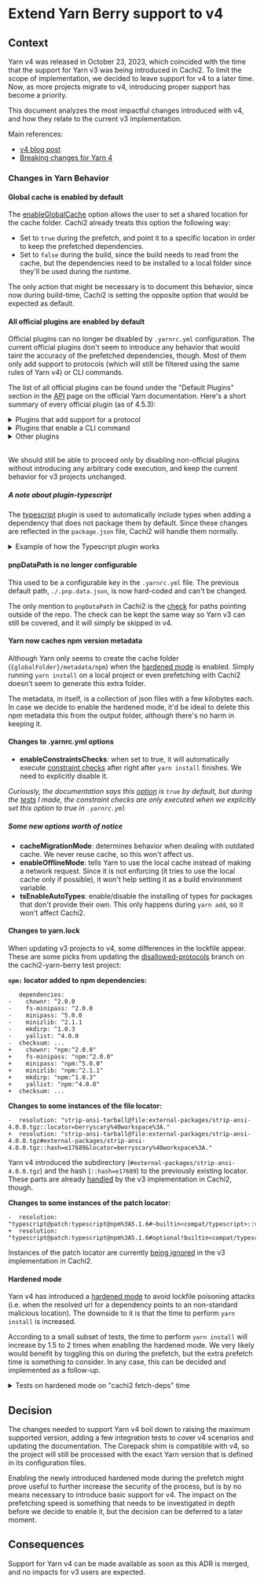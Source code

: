 # Extend Yarn Berry support to v4

## Context

Yarn v4 was released in October 23, 2023, which coincided with the time that the support for Yarn v3 was being introduced in Cachi2. To limit the scope of implementation, we decided to leave support for v4 to a later time. Now, as more projects migrate to v4, introducing proper support has become a priority.

This document analyzes the most impactful changes introduced with v4, and how they relate to the current v3 implementation.

Main references:
- [v4 blog post](https://yarnpkg.com/blog/release/4.0)
- [Breaking changes for Yarn 4](https://github.com/yarnpkg/berry/issues/3591)

### Changes in Yarn Behavior

#### Global cache is enabled by default

The [enableGlobalCache](https://yarnpkg.com/configuration/yarnrc#enableGlobalCache) option allows the user to set a shared location for the cache folder. Cachi2 already treats this option the following way:

- Set to `true` during the prefetch, and point it to a specific location in order to keep the prefetched dependencies.
- Set to `false` during the build, since the build needs to read from the cache, but the dependencies need to be installed to a local folder since they'll be used during the runtime.

The only action that might be necessary is to document this behavior, since now during build-time, Cachi2 is setting the opposite option that would be expected as default.

#### All official plugins are enabled by default

Official plugins can no longer be disabled by `.yarnrc.yml` configuration. The current official plugins don't seem to introduce any behavior that would taint the accuracy of the prefetched dependencies, though. Most of them only add support to protocols (which will still be filtered using the same rules of Yarn v4) or CLI commands.

The list of all official plugins can be found under the "Default Plugins" section in the [API](https://yarnpkg.com/api) page on the official Yarn documentation. Here's a short summary of every official plugin (as of 4.5.3):

<details>
    <summary>Plugins that add support for a protocol</summary>

- plugin-exec
- plugin-file
- plugin-git
- plugin-http
- plugin-link
- plugin-npm
- plugin-patch
</details>

<details>
    <summary>Plugins that enable a CLI command</summary>

- plugin-essentials
- plugin-init
- plugin-interactive-tools
- plugin-npm-cli
- plugin-pack
- plugin-stage
- plugin-workspace-tools
- plugin-version
</details>

<details>
    <summary>Other plugins</summary>

- plugin-compat: patches packages that aren't compatible with Plug'n'Play
- plugin-constraints: support for [constraints](https://yarnpkg.com/features/constraints)
- plugin-dlx: install a package in temporary environment
- plugin-github: improves the performance when cloning from Github
- plugin-nm: support for installing packages in `node_modules`
- plugin-pnp: support for [Plug'n'Play](https://yarnpkg.com/features/pnp)
- plugin-pnpm: support for installing packages using symlinks
- plugin-typescript: Automatically adds `@types/` packages into your dependencies
</details>
<br>

We should still be able to proceed only by disabling non-official plugins without introducing any arbitrary code execution, and keep the current behavior for v3 projects unchanged.

##### A note about plugin-typescript

The [typescript](https://yarnpkg.com/api/plugin-typescript) plugin is used to automatically include types when adding a dependency that does not package them by default. Since these changes are reflected in the `package.json` file, Cachi2 will handle them normally.

<details>
    <summary>Example of how the Typescript plugin works</summary>

```
$ yarn add lodash
➤ YN0000: · Yarn 4.5.3
➤ YN0000: ┌ Resolution step
➤ YN0085: │ + @types/lodash@npm:4.17.13, lodash@npm:4.17.21
➤ YN0000: └ Completed
➤ YN0000: ┌ Fetch step
➤ YN0013: │ A package was added to the project (+ 957.26 KiB).
➤ YN0000: └ Completed in 0s 252ms
➤ YN0000: ┌ Link step
➤ YN0000: └ Completed
➤ YN0000: · Done in 0s 313ms

$ cat package.json
{
  "name": "yarn-types",
  "packageManager": "yarn@4.5.3",
  "dependencies": {
    "lodash": "^4.17.21"
  },
  "devDependencies": {
    "@types/lodash": "^4"
  }
}
```
</details>

#### pnpDataPath is no longer configurable

This used to be a configurable key in the `.yarnrc.yml` file. The previous default path, `./.pnp.data.json`, is now hard-coded and can't be changed.

The only mention to `pnpDataPath` in Cachi2 is the [check](https://github.com/hermetoproject/cachi2/blob/a5f19c6f9be90be4289beee35ecccd2827bbb328/cachi2/core/package_managers/yarn/main.py#L43) for paths pointing outside of the repo. The check can be kept the same way so Yarn v3 can still be covered, and it will simply be skipped in v4.

#### Yarn now caches npm version metadata

Although Yarn only seems to create the cache folder (`{globalFolder}/metadata/npm`) when the [hardened mode](https://yarnpkg.com/configuration/yarnrc#enableHardenedMode) is enabled. Simply running `yarn install` on a local project or even prefetching with Cachi2 doesn't seem to generate this extra folder.

The metadata, in itself, is a collection of json files with a few kilobytes each. In case we decide to enable the hardened mode, it'd be ideal to delete this npm metadata this from the output folder, although there's no harm in keeping it.

#### Changes to .yarnrc.yml options

- **enableConstraintsChecks**: when set to true, it will automatically execute [constraint checks](https://yarnpkg.com/features/constraints) after right after `yarn install` finishes. We need to explicitly disable it.

*Curiously, the documentation says this [option](https://yarnpkg.com/configuration/yarnrc#enableConstraintsChecks) is `true` by default, but during the [tests](https://github.com/brunoapimentel/cachi2-experiments/commit/01adc210f9e8f52e4c6afa12e1c08c0831e35c6d) I made, the constraint checks are only executed when we explicitly set this option to true in `.yarnrc.yml`*

##### Some new options worth of notice

- **cacheMigrationMode**: determines behavior when dealing with outdated cache. We never reuse cache, so this won't affect us.
- **enableOfflineMode**: tells Yarn to use the local cache instead of making a network request. Since it is not enforcing (it tries to use the local cache only if possible), it won't help setting it as a build environment variable.
- **tsEnableAutoTypes**: enable/disable the installing of types for packages that don't provide their own. This only happens during `yarn add`, so it won't affect Cachi2.

#### Changes to yarn.lock

When updating v3 projects to v4, some differences in the lockfile appear. These are some picks from updating the [disallowed-protocols](https://github.com/cachito-testing/cachi2-yarn-berry/tree/disallowed-protocols) branch on the cachi2-yarn-berry test project:

**`npm:` locator added to npm dependencies:**
```
   dependencies:
-    chownr: ^2.0.0
-    fs-minipass: ^2.0.0
-    minipass: ^5.0.0
-    minizlib: ^2.1.1
-    mkdirp: ^1.0.3
-    yallist: ^4.0.0
-  checksum: ...
+    chownr: "npm:^2.0.0"
+    fs-minipass: "npm:^2.0.0"
+    minipass: "npm:^5.0.0"
+    minizlib: "npm:^2.1.1"
+    mkdirp: "npm:^1.0.3"
+    yallist: "npm:^4.0.0"
+  checksum: ...
```

**Changes to some instances of the file locator:**
```
-  resolution: "strip-ansi-tarball@file:external-packages/strip-ansi-4.0.0.tgz::locator=berryscary%40workspace%3A."
+  resolution: "strip-ansi-tarball@file:external-packages/strip-ansi-4.0.0.tgz#external-packages/strip-ansi-4.0.0.tgz::hash=e17689&locator=berryscary%40workspace%3A."
```

Yarn v4 introduced the subdirectory (`#external-packages/strip-ansi-4.0.0.tgz`) and the hash (`::hash=e17689`) to the previously existing locator. These parts are already [handled](https://github.com/hermetoproject/cachi2/blob/a5f19c6f9be90be4289beee35ecccd2827bbb328/cachi2/core/package_managers/yarn/locators.py#L77-L79) by the v3 implementation in Cachi2, though.

**Changes to some instances of the patch locator:**
```
-  resolution: "typescript@patch:typescript@npm%3A5.1.6#~builtin<compat/typescript>::version=5.1.6&hash=5da071"
+  resolution: "typescript@patch:typescript@npm%3A5.1.6#optional!builtin<compat/typescript>::version=5.1.6&hash=5da071"
```

Instances of the patch locator are currently [being ignored](https://github.com/hermetoproject/cachi2/blob/a5f19c6f9be90be4289beee35ecccd2827bbb328/cachi2/core/package_managers/yarn/resolver.py#L264-L268) in the v3 implementation in Cachi2.

#### Hardened mode

Yarn v4 has introduced a [hardened mode](https://yarnpkg.com/blog/release/4.0#hardened-mode) to avoid lockfile poisoning attacks (i.e. when the resolved url for a dependency points to an non-standard malicious location). The downside to it is that the time to perform `yarn install` is increased.

According to a small subset of tests, the time to perform `yarn install` will increase by 1.5 to 2 times when enabling the hardened mode. We very likely would benefit by toggling this on during the prefetch, but the extra prefetch time is something to consider. In any case, this can be decided and implemented as a follow-up.

<details>
  <summary>Tests on hardened mode on "cachi2 fetch-deps" time</summary>

**Test method**: Call `cachi2 fetch-deps` while setting the [enableHardenedMode](https://yarnpkg.com/configuration/yarnrc#enableHardenedMode) `.yarnrc.yml` option.

**plop**<br>
884 deps - 72M<br>
https://github.com/plopjs/plop<br>
e0122279d1376ee62604acbbff1e76a88935b1af

non-hardened:<br>
37.53s user 9.72s system 321% cpu 14.682 total<br>
38.00s user 9.37s system 339% cpu 13.957 total<br>
36.16s user 9.31s system 327% cpu 13.873 total<br>
*average time 14.17*<br>

hardened:<br>
45.00s user 13.99s system 290% cpu 20.319 total<br>
50.67s user 15.45s system 299% cpu 22.099 total<br>
56.10s user 14.89s system 352% cpu 20.148 total<br>
*average time 20.855*<br>
~47% increase

===============================================

**porta**<br>
1387 deps - 505M
https://github.com/3scale/porta<br>
bcbaea6392b58a89291932b2289127e44864e288<br>
(upgraded to yarn-4.5.3)

non-hardened:<br>
29.32s user 9.66s system 369% cpu 10.554 total<br>
32.41s user 10.69s system 406% cpu 10.604 total<br>
29.43s user 9.97s system 362% cpu 10.864 total<br>
*average time 10.674*<br>

hardened:<br>
41.66s user 16.28s system 294% cpu 19.646 total<br>
65.75s user 19.94s system 416% cpu 20.576 total<br>
64.89s user 20.47s system 404% cpu 21.106 total<br>
*average time 20.442*<br>
*~91% increase*

================================================

**twenty**<br>
4139 deps - 2.2G<br>
https://github.com/twentyhq/twenty<br>
e492efb79e8fd8d8f8292c2fccd991d4448ac249<br>

non-hardened:<br>
122.67s user 75.31s system 305% cpu 64.91 total<br>
173.75s user 92.09s system 336% cpu 78.99 total<br>
111.99s user 69.36s system 315% cpu 57.568 total<br>
*average time 67.155*

hardened:<br>
245.61s user 103.60s system 351% cpu 99.30 total<br>
274.81s user 109.91s system 361% cpu 106.42 total<br>
244.61s user 107.89s system 349% cpu 100.81 total<br>
*average time 102.176*<br>
*~52% increase*

</details>

## Decision

The changes needed to support Yarn v4 boil down to raising the maximum supported version, adding a few integration tests to cover v4 scenarios and updating the documentation. The Corepack shim is compatible with v4, so the project will still be processed with the exact Yarn version that is defined in its configuration files.

Enabling the newly introduced hardened mode during the prefetch might prove useful to further increase the security of the process, but is by no means necessary to introduce basic support for v4. The impact on the prefetching speed is something that needs to be investigated in depth before we decide to enable it, but the decision can be deferred to a later moment.

## Consequences

Support for Yarn v4 can be made available as soon as this ADR is merged, and no impacts for v3 users are expected.
